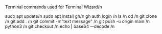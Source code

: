 Terminal commands used for Terminal Wizard/n

sudo apt update/n
sudo apt install gh/n
gh auth login /n
ls /n
cd <directory> /n
git clone <repository url> /n
git add . /n
git commit -m"text message" /n
git push -u origin main /n
python3 <python file name> /n
git checkout <remote branch> <Relative path of the file to be copied from the other branch> /n
echo <base64 encodedString> | base64 --decode /n

